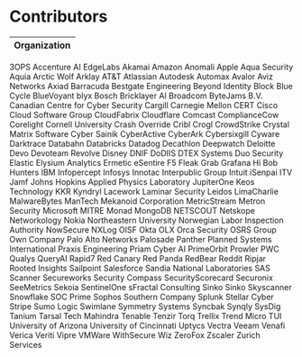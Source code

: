 # Contributors
| Organization |
| ------------ |
3OPS
Accenture
AI EdgeLabs
Akamai
Amazon
Anomali
Apple
Aqua Security
Aquia
Arctic Wolf
Arklay
AT&T
Atlassian
Autodesk
Automax
Avalor
Aviz Networks
Axiad
Barracuda
Bestgate Engineering
Beyond Identity
Block
Blue Cycle
BlueVoyant
blyx
Bosch
Bricklayer AI
Broadcom
ByteJams B.V.
Canadian Centre for Cyber Security
Cargill
Carnegie Mellon CERT
Cisco
Cloud Software Group
CloudFabrix
Cloudflare
Comcast
ComplianceCow
Corelight
Cornell University
Crash Override
Cribl
Crogl
CrowdStrike
Crystal Matrix Software
Cyber Sainik
CyberActive
CyberArk
Cybersixgill
Cyware
Darktrace
Databahn
Databricks
Datadog
Decathlon
Deepwatch
Deloitte
Devo
Devoteam Revolve
Disney
DNIF
DoDIIS
DTEX Systems
Duo Security
Elastic
Elysium Analytics
Ermetic
eSentire
F5
Fleak
Grab
Grafana
Hi Bob
Hunters
IBM
Infopercept
Infosys
Innotac
Interpublic Group
Intuit
iSenpai
ITV
Jamf
Johns Hopkins Applied Physics Laboratory
JupiterOne
Keos Technology
KKR
Kyndryl
Lacework
Laminar Security
Leidos
LimaCharlie
MalwareBytes
ManTech
Mekanoid Corporation
MetricStream
Metron Security
Microsoft
MITRE
Monad
MongoDB
NETSCOUT
Netskope
Networkology
Nokia
Northeastern University
Norwegian Labor Inspection Authority
NowSecure
NXLog
OISF
Okta
OLX
Orca Security
OSRS Group
Own Company
Palo Alto Networks
Palosade
Panther
Planned Systems International
Praxis Engineering
Priam Cyber AI
PrimeOrbit
Prowler
PWC
Qualys
QueryAI
Rapid7
Red Canary
Red Panda
RedBear
Reddit
Ripjar
Rooted Insights
Sailpoint
Salesforce
Sandia National Laboratories
SAS
Scanner
Secureworks
Security Compass
SecurityScorecard
Securonix
SeeMetrics
Sekoia
SentinelOne
sFractal Consulting
Sinko Sinko
Skyscanner
Snowflake
SOC Prime
Sophos
Southern Company
Splunk
Stellar Cyber
Stripe
Sumo Logic
Swimlane
Symmetry Systems
Syncbak
Synqly
SysDig
Tanium
Tarsal
Tech Mahindra
Tenable
Tenzir
Torq
Trellix
Trend Micro
TUI
University of Arizona
University of Cincinnati
Uptycs
Vectra
Veeam
Venafi
Verica
Veriti
Vipre
VMWare
WithSecure
Wiz
ZeroFox
Zscaler
Zurich Services
